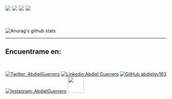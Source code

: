 

[![](https://img.shields.io/badge/Quantum_Challenge_2020-Foundational_Badge-informational??style=plastic&logo=IBM&logoColor=white&color=black)](https://www.youracclaim.com/badges/3a4b7917-8765-4c5f-840e-178e30e8c1ea/public_url)
[![](https://img.shields.io/badge/Qubit_x_Qubit-Intro_to_Quantum_Computing-informational??style=plastic&logo=IBM&logoColor=white&color=black)](https://media-exp1.licdn.com/dms/image/C4E2DAQEeftr7KvO4gg/profile-treasury-document-cover-images_480/0/1620703055504?e=1630436400&v=beta&t=4VAr8mNMSOD0so8T43dyJBIMqVWKZvgxYHeTm36Dzx0)
[![](https://img.shields.io/badge/Quantum_Challenge_2021-Intermediate_Badge-informational??style=plastic&logo=IBM&logoColor=white&color=black)](https://www.credly.com/badges/6d2fd6d7-df82-4160-a148-67f2ecadc662/public_url)
[![](https://img.shields.io/badge/QGSS_2021-Quantum_Machine_Learning-informational??style=plastic&logo=IBM&logoColor=white&color=black)](https://media-exp1.licdn.com/dms/image/C4E2DAQE9yjYCjOP0Aw/profile-treasury-document-cover-images_480/0/1630106811611?e=1630436400&v=beta&t=6_wbcud3dISKGGR6RM5xCiuSq6c9Ga6V5PWai6QyL5o)
---

<br>

![Anurag's github stats](https://github-readme-stats.vercel.app/api?username=abdielgv163&count_private=true&show_icons=true&theme=dark)


---



<h2> Encuentrame en: </h2> 

<br>

[![Twitter: AbdielGuerrero](https://img.shields.io/twitter/follow/AbdielGuerrer20?style=social)](https://twitter.com/AbdielGuerrer20) [![Linkedin:Abdiel Guerrero](https://img.shields.io/badge/-AbdielGuerrero-black?style=flat-square&logo=Linkedin&logoColor=white&link=https://www.linkedin.com/in/abdiel-guerrero-162-gv/)](https://www.linkedin.com/in/abdiel-guerrero-162-gv/) [![GitHub abdielgv163](https://img.shields.io/github/followers/abdielgv163?label=follow&style=social)](https://github.com/abdielgv162) [![Instagram: AbdielGuerrero](https://img.shields.io/badge/-abdielgv162-black?style=flat-square&logo=Instagram&logoColor=white&link=https://www.instagram.com/abdielgv162/)](https://www.instagram.com/abdielgv162/)  <a href="https://platzi.com/p/abdiel-guerrero/"><img width="50" src="https://upload.wikimedia.org/wikipedia/commons/3/32/Platzi.jpg" />
</a>



